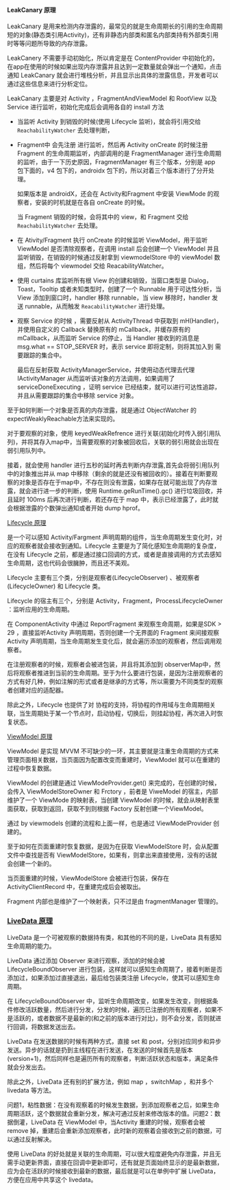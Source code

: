 #### LeakCanary 原理

LeakCanary 是用来检测内存泄露的，最常见的就是生命周期长的引用的生命周期短的对象(静态类引用Activity)，还有非静态内部类和匿名内部类持有外部类引用时等等问题所导致的内存泄露。

LeakCanery 不需要手动初始化，所以肯定是在 ContentProvider 中初始化的，在app在使用的时候如果出现内存泄露并且达到一定数量就会弹出一个通知，点击通知 LeakCanary 就会进行堆栈分析，并且显示出具体的泄露信息，开发者可以通过这些信息来进行分析定位。

LeakCanary 主要是对  Activity ，FragmentAndViewModel 和 RootView 以及 Service 进行监听，初始化完成后会调用各自的 install 方法

- 当监听 Activity 到销毁的时候(使用 Lifecycle 监听)，就会将引用交给 `ReachabilityWatcher` 去处理判断，

-  Fragment中 会先注册 进行监听，然后再 Activity onCreate 的时候注册 Fragment 的生命周期监听，内部调用的是 FragmentManager 进行生命周期的监听，由于一下历史原因，FragmentManager 有三个版本，分别是 app 包下面的，v4 包下的，androidx 包下的，所以对着三个版本进行了分开处理。

    如果版本是 androidX，还会在 Activity和Fragment 中安装 ViewMode 的观察者，安装的时机就是在各自 onCreate 的时候。

    当 Fragment 销毁的时候，会将其中的 view，和 Fragment 交给 `ReachabilityWatcher` 去处理。

-   在 Ativity/Fragment 执行 onCreate 的时候监听 ViewModel，用于监听 ViewModel 是否清除观察者，在调用 install 后会创建一个 ViewModel 并且监听销毁，在销毁的时候通过反射拿到 viewmodelStore 中的 viewModel 数组，然后将每个 viewmodel 交给 ReacabilityWatcher。

- 使用 curtains 库监听所有根 View 的创建和销毁，当窗口类型是 Dialog，Toast，Tooltip 或者未知类型时，创建了一个 Runnable 用于可达性分析，当 View 添加到窗口时，handler 移除 runnable，当 view 移除时，handler 发送 runnable，从而触发 `ReacabilityWatcher` 进行处理。

- 观察 Service 的时候 ，需要反射从 ActivityThread 中获取到 mH(Handler)，并使用自定义的 Callback 替换原有的 mCallback，并缓存原有的 mCallback，从而监听 Service 的停止，当 Handler 接收到的消息是 msg.what == STOP_SERVER  时，表示 service 即将定制，则将其加入到 需要跟踪的集合中。

    最后在反射获取 ActivityManagerService，并使用动态代理去代理 IActivityManager 从而监听该对象的方法调用，如果调用了 serviceDoneExecuting ，证明 service 已经结束，就可以进行可达性追踪，并且从需要跟踪的集合中移除 service 对象。

至于如何判断一个对象是否真的内存泄露，就是通过 ObjectWatcher 的 expectWeaklyReachable方法来实现的。

对于要观察的对象，使用 keyedWeakRefrence 进行关联(初始化时传入弱引用队列)，并将其存入map中，当需要观察的对象被回收后，关联的弱引用就会出现在弱引用队列中。

接着，就会使用 handler 进行五秒的延时再去判断内存泄露,首先会将弱引用队列中的对象推出并从 map 中移除（剩余的就是还没有被回收的）。接着在判断要观察的对象是否存在于map中，不存在则没有泄露，如果存在就可能出现了内存泄露，就会进行进一步的判断，使用 Runtime.geRunTime().gc() 进行垃圾回收，并且延时 100ms 后再次进行判断，若还存在于 map 中，表示已经泄露了，此时就会根据泄露的个数弹出通知或者开始 dump hprof。



[Lifecycle 原理](https://github.com/LvKang-insist/note-instance/blob/master/android/%E7%AC%AC%E4%B8%89%E6%96%B9%E5%BA%93%E4%BD%BF%E7%94%A8/JetPack/Lifecycle.md)

是一个可以感知 Activity/Fargment 声明周期的组件，当生命周期发生变化时，对应的观察者就会接收到通知。Lifecycle 主要是为了简化感知生命周期的复杂度，在没有 Lifecycle 之前，都是通过接口回调的方式，或者是直接调用的方式去感知生命周期，这也代码会很臃肿，而且还不美观。

Lifecycle 主要有三个类，分别是观察者(LifecycleObserver) 、被观察者(LifecycleOwner) 和 Lifecycle 类。

Lifecycle 的宿主有三个，分别是 Activity，Fragment，ProcessLifecycleOwner ：监听应用的生命周期。

在 ComponentActivity 中通过 ReportFragment 来观察生命周期，如果是SDK > 29 ，直接监听Activity 声明周期，否则创建一个无界面的 Fragment 来间接观察 Activity 声明周期，当生命周期发生变化后，就会遍历添加的观察者，然后调用观察者。

在注册观察者的时候，观察者会被进包装，并且将其添加到 observerMap中，然后将观察者推进到当前的生命周期。至于为什么要进行包装，是因为注册观察者的方式有好几种，例如注解的形式或者是继承的方式等，所以需要为不同类型的观察者创建对应的适配器。

除此之外，Lifecycle 也提供了对 协程的支持，将协程的作用域与生命周期相关联，当生周期处于某一个节点时，启动协程，切换后，则挂起协程，再次进入时恢复状态。

[ViewModel 原理](https://github.com/LvKang-insist/note-instance/blob/master/android/%E7%AC%AC%E4%B8%89%E6%96%B9%E5%BA%93%E4%BD%BF%E7%94%A8/JetPack/ViewModel%20%E6%BA%90%E7%A0%81%E6%B5%85%E6%9E%90.md)

ViewModel 是实现 MVVM 不可缺少的一环，其主要就是注重生命周期的方式来管理页面相关数据，当页面因为配置改变而重建时，ViewModel 就可以在重建的过程中恢复数据。

ViewModel 的创建是通过 ViewModeProvider.get() 来完成的，在创建的时候，会传入 ViewModelStoreOwner 和 Frctory ，前者是 ViweModel 的宿主，内部维护了一个 ViewMode 的映射表，当创建 ViewModel 的时候，就会从映射表里面获取，获取到返回，获取不到则根据 Factory 反射创建一个ViewModel。

通过 by viewmodels 创建的流程和上面一样，也是通过 ViewModelProvider 创建的。

至于如何在页面重建时恢复数据，是因为在获取 ViewModelStore 时，会从配置文件中查找是否有 ViewModelStore，如果有，则拿出来直接使用，没有的话就会创建一个新的。

当页面重建的时候，ViewModelStore 会被进行包装，保存在 ActivityClientRecord 中，在重建完成后会被取出。

Fragment 内部也是维护了一个映射表，只不过是由 fragmentManager 管理的。

### [LiveData 原理](https://github.com/LvKang-insist/note-instance/blob/master/android/%E7%AC%AC%E4%B8%89%E6%96%B9%E5%BA%93%E4%BD%BF%E7%94%A8/JetPack/LiveData%20%E6%BA%90%E7%A0%81%E5%88%86%E6%9E%90.md)

LiveData 是一个可被观察的数据持有类，和其他的不同的是，LiveData 具有感知生命周期的能力。

LiveData 通过添加 Observer 来进行观察，添加的时候会被LifecycleBoundObserver 进行包装，这样就可以感知生命周期了，接着判断是否添加过，如果添加过直接退出，最后给包装类注册 Lifecycle，使其可以感知生命周期。

在 LifecycleBoundObserver 中，监听生命周期改变，如果发生改变，则根据条件修改活跃数量，然后进行分发，分发的时候，遍历已注册的所有观察者，如果不是活跃的，或者数据不是最新的(和之前的版本进行对比)，则不会分发，否则就进行回调，将数据发送出去。

LiveData 在发送数据的时候有两种方式，直接 set 和 post，分别对应同步和异步发送。异步的话就是扔到主线程在进行发送，在发送的时候首先是版本(version+1)，然后同样也是遍历所有的观察者，判断活跃状态和版本，满足条件就会分发出去。

除此之外，LiveData 还有别的扩展方法，例如 map ，switchMap ，和并多个 livedata 等方法。

问题1，粘性数据：在没有观察着的时候发生数据，到添加观察者之后，如果生命周期活跃，这个数据就会重新分发，解决可通过反射来修改版本的值。问题2：数据倒灌，LiveData 在 ViewModel 中，当Activity 重建的时候，观察者会被 remove 掉，重建后会重新添加观察者，此时新的观察着会接收到之前的数据，可以通过反射解决。

使用 LiveData 的好处就是关联的生命周期，可以很大程度避免内存泄露，并且无需手动更新界面，直接在回调中更新即可，还有就是页面始终显示的是最新数据，应为会在活跃的时候接收到最新的数据，最后就是可以在单例中扩展 LiveData，方便在应用中共享这个 livedata。

